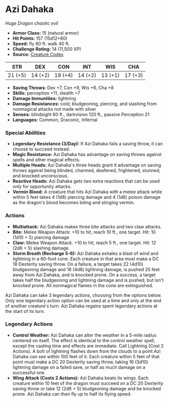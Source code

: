 # Azi Dahaka

*Huge* *Dragon* *chaotic evil*

- **Armor Class:** 15 (natural armor)
- **Hit Points:** 157 (15d12+60)
- **Speed:** fly 80 ft. walk 40 ft.
- **Challenge Rating:** 14 (11,500 XP)
- **Source:** [Creature Codex](https://koboldpress.com/kpstore/product/creature-codex-for-5th-edition-dnd/)

| STR | DEX | CON | INT | WIS | CHA |
| --- | --- | --- | --- | --- | --- |
| 21 (+5) | 14 (+2) | 19 (+4) | 14 (+2) | 13 (+1) | 17 (+3) |

- **Saving Throws**: Dex +7, Con +9, Wis +6, Cha +8
- **Skills:** perception +11, stealth +7
- **Damage Immunities:** lightning
- **Damage Resistances:** cold; bludgeoning, piercing, and slashing from nonmagical attacks not made with silver
- **Senses:** blindsight 60 ft., darkvision 120 ft., passive Perception 21
- **Languages:** Common, Draconic, Infernal
### Special Abilities
- **Legendary Resistance (3/Day):** If Azi Dahaka fails a saving throw, it can choose to succeed instead.
- **Magic Resistance:** Azi Dahaka has advantage on saving throws against spells and other magical effects.
- **Multiple Heads:** Azi Dahaka's three heads grant it advantage on saving throws against being blinded, charmed, deafened, frightened, stunned, and knocked unconscious.
- **Reactive Heads:** Azi Dahaka gets two extra reactions that can be used only for opportunity attacks.
- **Vermin Blood:** A creature that hits Azi Dahaka with a melee attack while within 5 feet takes 4 (1d8) piercing damage and 4 (1d8) poison damage as the dragon's blood becomes biting and stinging vermin.
### Actions
- **Multiattack:** Azi Dahaka makes three bite attacks and two claw attacks.
- **Bite:** Melee Weapon Attack: +10 to hit, reach 10 ft., one target. Hit: 10 (1d10 + 5) piercing damage
- **Claw:** Melee Weapon Attack. +10 to hit, reach 5 ft., one target. Hit: 12 (2d6 + 5) slashing damage.
- **Storm Breath (Recharge 5-6):** Azi Dahaka exhales a blast of wind and lightning in a 60-foot cone. Each creature in that area must make a DC 18 Dexterity saving throw. On a failure, a target takes 22 (4d10) bludgeoning damage and 18 (4d8) lightning damage, is pushed 25 feet away from Azi Dahaka, and is knocked prone. On a success, a target takes half the bludgeoning and lightning damage and is pushed, but isn't knocked prone. All nonmagical flames in the cone are extinguished.

Azi Dahaka can take 3 legendary actions, choosing from the options below. Only one legendary action option can be used at a time and only at the end of another creature's turn. Azi Dahaka regains spent legendary actions at the start of its turn.
### Legendary Actions
- **Control Weather:** Azi Dahaka can alter the weather in a 5-mile radius centered on itself. The effect is identical to the control weather spell, except the casting time and effects are immediate. Call Lightning (Cost 2 Actions). A bolt of lightning flashes down from the clouds to a point Azi Dahaka can see within 100 feet of it. Each creature within 5 feet of that point must make a DC 20 Dexterity saving throw, taking 16 (3d10) lightning damage on a failed save, or half as much damage on a successful one.
- **Wing Attack (Costs 2 Actions):** Azi Dahaka beats its wings. Each creature within 10 feet of the dragon must succeed on a DC 20 Dexterity saving throw or take 12 (2d6 + 5) bludgeoning damage and be knocked prone. Azi Dahaka can then fly up to half its flying speed.
